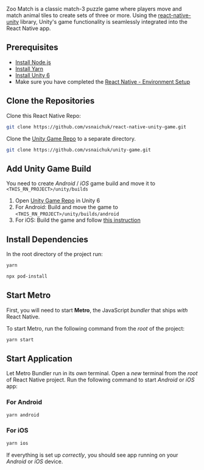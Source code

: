 

Zoo Match is a classic match-3 puzzle game where players move and match animal tiles to create sets of three or more. Using the [react-native-unity](https://github.com/azesmway/react-native-unity) library, Unity's game functionality is seamlessly integrated into the React Native app.

## Prerequisites

- [Install Node.js](https://nodejs.org/)
- [Install Yarn](https://classic.yarnpkg.com/en/docs/install)
- [Install Unity 6](https://unity.com/releases/unity-6)
-  Make sure you have completed the [React Native - Environment Setup](https://reactnative.dev/docs/getting-started-without-a-framework)

## Clone the Repositories
Clone this React Native Repo:

```bash
git clone https://github.com/vsnaichuk/react-native-unity-game.git
```

Clone the [Unity Game Repo](https://github.com/vsnaichuk/unity-game) to a separate directory.
```bash
git clone https://github.com/vsnaichuk/unity-game.git
```

## Add Unity Game Build
You need to create _Android_ / _iOS_ game build and move it to `<THIS_RN_PROJECT>/unity/builds`

1. Open [Unity Game Repo](https://github.com/vsnaichuk/unity-game) in Unity 6
2. For Android: Build and move the game to `<THIS_RN_PROJECT>/unity/builds/android`
3. For iOS: Build the game and follow [this instruction](https://github.com/azesmway/react-native-unity?tab=readme-ov-file#export-ios-unity-project)

## Install Dependencies

In the root directory of the project run:

```bash
yarn
```

```bash
npx pod-install
```

## Start Metro

First, you will need to start **Metro**, the JavaScript _bundler_ that ships _with_ React Native.

To start Metro, run the following command from the _root_ of the project:

```bash
yarn start
```

## Start Application

Let Metro Bundler run in its _own_ terminal. Open a _new_ terminal from the _root_ of React Native project. Run the following command to start _Android_ or _iOS_ app:

### For Android

```bash
yarn android
```

### For iOS

```bash
yarn ios
```

If everything is set up _correctly_, you should see app running on your _Android_ or _iOS_ device.
